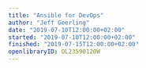 ```yaml
---
title: "Ansible for DevOps"
author: "Jeff Geerling"
date: "2019-07-10T12:00:00+02:00"
started: "2019-07-10T12:00:00+02:00"
finished: "2019-07-15T12:00:00+02:00"
openlibraryID: OL23590120W
---
```

